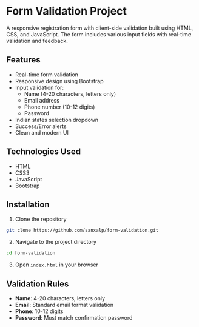 # Form Validation Project

A responsive registration form with client-side validation built using HTML, CSS, and JavaScript. The form includes various input fields with real-time validation and feedback.

## Features

- Real-time form validation
- Responsive design using Bootstrap
- Input validation for:
  - Name (4-20 characters, letters only)
  - Email address
  - Phone number (10-12 digits)
  - Password
- Indian states selection dropdown
- Success/Error alerts
- Clean and modern UI

## Technologies Used

- HTML
- CSS3
- JavaScript
- Bootstrap

## Installation

1. Clone the repository

```bash
git clone https://github.com/sanxalp/form-validation.git
```

2. Navigate to the project directory

```bash
cd form-validation
```

3. Open `index.html` in your browser

## Validation Rules

- **Name**: 4-20 characters, letters only
- **Email**: Standard email format validation
- **Phone**: 10-12 digits
- **Password**: Must match confirmation password
